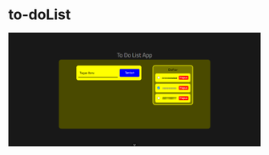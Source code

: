 # to-doList
![to-doList](https://raw.githubusercontent.com/setyabudipratama/component/main/gambar/to-doList.png)
